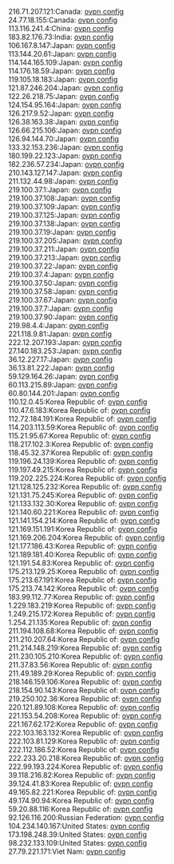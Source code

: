 216.71.207.121:Canada: [ovpn config](vpn/216_71_207_121.ovpn)  
24.77.18.155:Canada: [ovpn config](vpn/24_77_18_155.ovpn)  
113.116.241.4:China: [ovpn config](vpn/113_116_241_4.ovpn)  
183.82.176.73:India: [ovpn config](vpn/183_82_176_73.ovpn)  
106.167.8.147:Japan: [ovpn config](vpn/106_167_8_147.ovpn)  
113.144.20.61:Japan: [ovpn config](vpn/113_144_20_61.ovpn)  
114.144.165.109:Japan: [ovpn config](vpn/114_144_165_109.ovpn)  
114.176.18.59:Japan: [ovpn config](vpn/114_176_18_59.ovpn)  
119.105.18.183:Japan: [ovpn config](vpn/119_105_18_183.ovpn)  
121.87.246.204:Japan: [ovpn config](vpn/121_87_246_204.ovpn)  
122.26.218.75:Japan: [ovpn config](vpn/122_26_218_75.ovpn)  
124.154.95.164:Japan: [ovpn config](vpn/124_154_95_164.ovpn)  
126.217.9.52:Japan: [ovpn config](vpn/126_217_9_52.ovpn)  
126.38.163.38:Japan: [ovpn config](vpn/126_38_163_38.ovpn)  
126.66.215.106:Japan: [ovpn config](vpn/126_66_215_106.ovpn)  
126.94.144.70:Japan: [ovpn config](vpn/126_94_144_70.ovpn)  
133.32.153.236:Japan: [ovpn config](vpn/133_32_153_236.ovpn)  
180.199.22.123:Japan: [ovpn config](vpn/180_199_22_123.ovpn)  
182.236.57.234:Japan: [ovpn config](vpn/182_236_57_234.ovpn)  
210.143.127.147:Japan: [ovpn config](vpn/210_143_127_147.ovpn)  
211.132.44.98:Japan: [ovpn config](vpn/211_132_44_98.ovpn)  
219.100.37.1:Japan: [ovpn config](vpn/219_100_37_1.ovpn)  
219.100.37.108:Japan: [ovpn config](vpn/219_100_37_108.ovpn)  
219.100.37.109:Japan: [ovpn config](vpn/219_100_37_109.ovpn)  
219.100.37.125:Japan: [ovpn config](vpn/219_100_37_125.ovpn)  
219.100.37.138:Japan: [ovpn config](vpn/219_100_37_138.ovpn)  
219.100.37.19:Japan: [ovpn config](vpn/219_100_37_19.ovpn)  
219.100.37.205:Japan: [ovpn config](vpn/219_100_37_205.ovpn)  
219.100.37.211:Japan: [ovpn config](vpn/219_100_37_211.ovpn)  
219.100.37.213:Japan: [ovpn config](vpn/219_100_37_213.ovpn)  
219.100.37.22:Japan: [ovpn config](vpn/219_100_37_22.ovpn)  
219.100.37.4:Japan: [ovpn config](vpn/219_100_37_4.ovpn)  
219.100.37.50:Japan: [ovpn config](vpn/219_100_37_50.ovpn)  
219.100.37.58:Japan: [ovpn config](vpn/219_100_37_58.ovpn)  
219.100.37.67:Japan: [ovpn config](vpn/219_100_37_67.ovpn)  
219.100.37.7:Japan: [ovpn config](vpn/219_100_37_7.ovpn)  
219.100.37.90:Japan: [ovpn config](vpn/219_100_37_90.ovpn)  
219.98.4.4:Japan: [ovpn config](vpn/219_98_4_4.ovpn)  
221.118.9.81:Japan: [ovpn config](vpn/221_118_9_81.ovpn)  
222.12.207.193:Japan: [ovpn config](vpn/222_12_207_193.ovpn)  
27.140.183.253:Japan: [ovpn config](vpn/27_140_183_253.ovpn)  
36.12.227.17:Japan: [ovpn config](vpn/36_12_227_17.ovpn)  
36.13.81.222:Japan: [ovpn config](vpn/36_13_81_222.ovpn)  
59.129.164.26:Japan: [ovpn config](vpn/59_129_164_26.ovpn)  
60.113.215.89:Japan: [ovpn config](vpn/60_113_215_89.ovpn)  
60.80.144.201:Japan: [ovpn config](vpn/60_80_144_201.ovpn)  
110.12.0.45:Korea Republic of: [ovpn config](vpn/110_12_0_45.ovpn)  
110.47.6.183:Korea Republic of: [ovpn config](vpn/110_47_6_183.ovpn)  
112.72.184.191:Korea Republic of: [ovpn config](vpn/112_72_184_191.ovpn)  
114.203.113.59:Korea Republic of: [ovpn config](vpn/114_203_113_59.ovpn)  
115.21.95.67:Korea Republic of: [ovpn config](vpn/115_21_95_67.ovpn)  
118.217.102.3:Korea Republic of: [ovpn config](vpn/118_217_102_3.ovpn)  
118.45.32.37:Korea Republic of: [ovpn config](vpn/118_45_32_37.ovpn)  
119.196.24.139:Korea Republic of: [ovpn config](vpn/119_196_24_139.ovpn)  
119.197.49.215:Korea Republic of: [ovpn config](vpn/119_197_49_215.ovpn)  
119.202.225.224:Korea Republic of: [ovpn config](vpn/119_202_225_224.ovpn)  
121.128.125.232:Korea Republic of: [ovpn config](vpn/121_128_125_232.ovpn)  
121.131.75.245:Korea Republic of: [ovpn config](vpn/121_131_75_245.ovpn)  
121.133.132.30:Korea Republic of: [ovpn config](vpn/121_133_132_30.ovpn)  
121.140.60.221:Korea Republic of: [ovpn config](vpn/121_140_60_221.ovpn)  
121.141.154.214:Korea Republic of: [ovpn config](vpn/121_141_154_214.ovpn)  
121.169.151.191:Korea Republic of: [ovpn config](vpn/121_169_151_191.ovpn)  
121.169.206.204:Korea Republic of: [ovpn config](vpn/121_169_206_204.ovpn)  
121.177.186.43:Korea Republic of: [ovpn config](vpn/121_177_186_43.ovpn)  
121.189.181.40:Korea Republic of: [ovpn config](vpn/121_189_181_40.ovpn)  
121.191.54.83:Korea Republic of: [ovpn config](vpn/121_191_54_83.ovpn)  
175.213.129.25:Korea Republic of: [ovpn config](vpn/175_213_129_25.ovpn)  
175.213.67.191:Korea Republic of: [ovpn config](vpn/175_213_67_191.ovpn)  
175.213.74.142:Korea Republic of: [ovpn config](vpn/175_213_74_142.ovpn)  
183.99.112.77:Korea Republic of: [ovpn config](vpn/183_99_112_77.ovpn)  
1.229.183.219:Korea Republic of: [ovpn config](vpn/1_229_183_219.ovpn)  
1.249.215.172:Korea Republic of: [ovpn config](vpn/1_249_215_172.ovpn)  
1.254.21.135:Korea Republic of: [ovpn config](vpn/1_254_21_135.ovpn)  
211.194.108.68:Korea Republic of: [ovpn config](vpn/211_194_108_68.ovpn)  
211.210.207.64:Korea Republic of: [ovpn config](vpn/211_210_207_64.ovpn)  
211.214.148.219:Korea Republic of: [ovpn config](vpn/211_214_148_219.ovpn)  
211.230.105.210:Korea Republic of: [ovpn config](vpn/211_230_105_210.ovpn)  
211.37.83.56:Korea Republic of: [ovpn config](vpn/211_37_83_56.ovpn)  
211.49.189.29:Korea Republic of: [ovpn config](vpn/211_49_189_29.ovpn)  
218.146.159.106:Korea Republic of: [ovpn config](vpn/218_146_159_106.ovpn)  
218.154.90.143:Korea Republic of: [ovpn config](vpn/218_154_90_143.ovpn)  
219.250.102.36:Korea Republic of: [ovpn config](vpn/219_250_102_36.ovpn)  
220.121.89.108:Korea Republic of: [ovpn config](vpn/220_121_89_108.ovpn)  
221.153.54.208:Korea Republic of: [ovpn config](vpn/221_153_54_208.ovpn)  
221.167.62.172:Korea Republic of: [ovpn config](vpn/221_167_62_172.ovpn)  
222.103.163.132:Korea Republic of: [ovpn config](vpn/222_103_163_132.ovpn)  
222.103.81.129:Korea Republic of: [ovpn config](vpn/222_103_81_129.ovpn)  
222.112.186.52:Korea Republic of: [ovpn config](vpn/222_112_186_52.ovpn)  
222.233.20.218:Korea Republic of: [ovpn config](vpn/222_233_20_218.ovpn)  
222.99.193.224:Korea Republic of: [ovpn config](vpn/222_99_193_224.ovpn)  
39.118.216.82:Korea Republic of: [ovpn config](vpn/39_118_216_82.ovpn)  
39.124.41.83:Korea Republic of: [ovpn config](vpn/39_124_41_83.ovpn)  
49.165.82.221:Korea Republic of: [ovpn config](vpn/49_165_82_221.ovpn)  
49.174.90.94:Korea Republic of: [ovpn config](vpn/49_174_90_94.ovpn)  
59.20.88.116:Korea Republic of: [ovpn config](vpn/59_20_88_116.ovpn)  
92.126.116.200:Russian Federation: [ovpn config](vpn/92_126_116_200.ovpn)  
104.234.140.167:United States: [ovpn config](vpn/104_234_140_167.ovpn)  
173.198.248.39:United States: [ovpn config](vpn/173_198_248_39.ovpn)  
98.232.133.109:United States: [ovpn config](vpn/98_232_133_109.ovpn)  
27.79.221.171:Viet Nam: [ovpn config](vpn/27_79_221_171.ovpn)  
